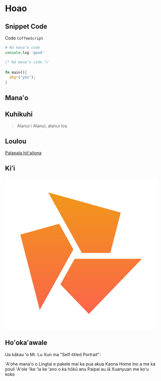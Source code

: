 [Markdown 全局注释]:#

# Hoao

## Snippet Code

Code `CoffeeScript`

```coffee
# Nā manaʻo code
console.log 'good'


```

```rust
/* Nā manaʻo code */

fn main(){
  dbg!("yes");
}
```

## Manaʻo

<!-- HTML 注释 --> 

<!-- 多行注释 --> 

## Kuhikuhi

> Alanui i Alanui, alanui loa

## Loulou

[Palapala hōʻailona](https://github.com/xxai-art/xxai-art-md)

## Kiʻi

![xxAI.Art Brand Identity](https://raw.githubusercontent.com/xxai-art/web/main/file/svg/logo.svg)

## Hoʻokaʻawale

Ua kākau ʻo Mr. Lu Xun ma "Self-titled Portrait":

  ʻAʻohe manaʻo o Lingtai e pakele mai ka pua akua
  Kaona Home ino a me ka pouli
  ʻAʻole ʻike ʻia ke ʻano o ka hōkū anu
  Paipai au iā Xuanyuan me koʻu koko


